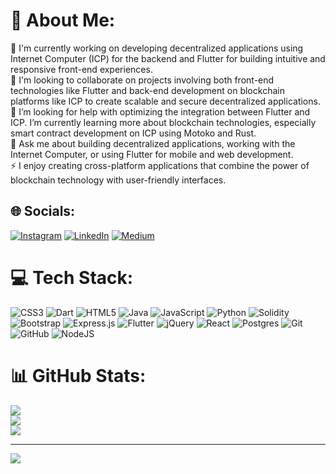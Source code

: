 # 💫 About Me:
🔭 I'm currently working on developing decentralized applications using Internet Computer (ICP) for the backend and Flutter for building intuitive and responsive front-end experiences.<br>👯 I'm looking to collaborate on projects involving both front-end technologies like Flutter and back-end development on blockchain platforms like ICP to create scalable and secure decentralized applications.<br>🤝 I’m looking for help with optimizing the integration between Flutter and ICP. I’m currently learning more about blockchain technologies, especially smart contract development on ICP using Motoko and Rust.<br>💬 Ask me about building decentralized applications, working with the Internet Computer, or using Flutter for mobile and web development.<br>⚡ I enjoy creating cross-platform applications that combine the power of blockchain technology with user-friendly interfaces.<br>


## 🌐 Socials:
[![Instagram](https://img.shields.io/badge/Instagram-%23E4405F.svg?logo=Instagram&logoColor=white)](https://instagram.com/chinna_4037) [![LinkedIn](https://img.shields.io/badge/LinkedIn-%230077B5.svg?logo=linkedin&logoColor=white)](https://linkedin.com/in/kakarla-chaitanya-6a55a0230) [![Medium](https://img.shields.io/badge/Medium-12100E?logo=medium&logoColor=white)](https://medium.com/@Chinna) 

# 💻 Tech Stack:
![CSS3](https://img.shields.io/badge/css3-%231572B6.svg?style=for-the-badge&logo=css3&logoColor=white) ![Dart](https://img.shields.io/badge/dart-%230175C2.svg?style=for-the-badge&logo=dart&logoColor=white) ![HTML5](https://img.shields.io/badge/html5-%23E34F26.svg?style=for-the-badge&logo=html5&logoColor=white) ![Java](https://img.shields.io/badge/java-%23ED8B00.svg?style=for-the-badge&logo=openjdk&logoColor=white) ![JavaScript](https://img.shields.io/badge/javascript-%23323330.svg?style=for-the-badge&logo=javascript&logoColor=%23F7DF1E) ![Python](https://img.shields.io/badge/python-3670A0?style=for-the-badge&logo=python&logoColor=ffdd54) ![Solidity](https://img.shields.io/badge/Solidity-%23363636.svg?style=for-the-badge&logo=solidity&logoColor=white) ![Bootstrap](https://img.shields.io/badge/bootstrap-%238511FA.svg?style=for-the-badge&logo=bootstrap&logoColor=white) ![Express.js](https://img.shields.io/badge/express.js-%23404d59.svg?style=for-the-badge&logo=express&logoColor=%2361DAFB) ![Flutter](https://img.shields.io/badge/Flutter-%2302569B.svg?style=for-the-badge&logo=Flutter&logoColor=white) ![jQuery](https://img.shields.io/badge/jquery-%230769AD.svg?style=for-the-badge&logo=jquery&logoColor=white) ![React](https://img.shields.io/badge/react-%2320232a.svg?style=for-the-badge&logo=react&logoColor=%2361DAFB) ![Postgres](https://img.shields.io/badge/postgres-%23316192.svg?style=for-the-badge&logo=postgresql&logoColor=white) ![Git](https://img.shields.io/badge/git-%23F05033.svg?style=for-the-badge&logo=git&logoColor=white) ![GitHub](https://img.shields.io/badge/github-%23121011.svg?style=for-the-badge&logo=github&logoColor=white) ![NodeJS](https://img.shields.io/badge/node.js-6DA55F?style=for-the-badge&logo=node.js&logoColor=white)
# 📊 GitHub Stats:
![](https://github-readme-stats.vercel.app/api?username=chinna4037&theme=dark&hide_border=false&include_all_commits=false&count_private=false)<br/>
![](https://github-readme-streak-stats.herokuapp.com/?user=chinna4037&theme=dark&hide_border=false)<br/>
![](https://github-readme-stats.vercel.app/api/top-langs/?username=chinna4037&theme=dark&hide_border=false&include_all_commits=false&count_private=false&layout=compact)

---
[![](https://visitcount.itsvg.in/api?id=chinna4037&icon=5&color=1)](https://visitcount.itsvg.in)
